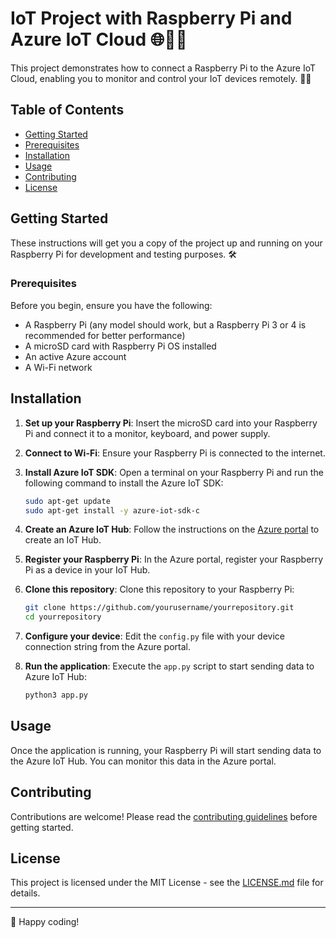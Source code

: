 # IoT Project with Raspberry Pi and Azure IoT Cloud 🌐🍓🔌

This project demonstrates how to connect a Raspberry Pi to the Azure IoT Cloud, enabling you to monitor and control your IoT devices remotely. 📡💡

## Table of Contents

- [Getting Started](#getting-started)
- [Prerequisites](#prerequisites)
- [Installation](#installation)
- [Usage](#usage)
- [Contributing](#contributing)
- [License](#license)

## Getting Started

These instructions will get you a copy of the project up and running on your Raspberry Pi for development and testing purposes. 🛠️

### Prerequisites

Before you begin, ensure you have the following:

- A Raspberry Pi (any model should work, but a Raspberry Pi 3 or 4 is recommended for better performance)
- A microSD card with Raspberry Pi OS installed
- An active Azure account
- A Wi-Fi network

## Installation

1. **Set up your Raspberry Pi**: Insert the microSD card into your Raspberry Pi and connect it to a monitor, keyboard, and power supply.

2. **Connect to Wi-Fi**: Ensure your Raspberry Pi is connected to the internet.

3. **Install Azure IoT SDK**: Open a terminal on your Raspberry Pi and run the following command to install the Azure IoT SDK:

   ```bash
   sudo apt-get update
   sudo apt-get install -y azure-iot-sdk-c
   ```

4. **Create an Azure IoT Hub**: Follow the instructions on the [Azure portal](https://portal.azure.com) to create an IoT Hub.

5. **Register your Raspberry Pi**: In the Azure portal, register your Raspberry Pi as a device in your IoT Hub.

6. **Clone this repository**: Clone this repository to your Raspberry Pi:

   ```bash
   git clone https://github.com/yourusername/yourrepository.git
   cd yourrepository
   ```

7. **Configure your device**: Edit the `config.py` file with your device connection string from the Azure portal.

8. **Run the application**: Execute the `app.py` script to start sending data to Azure IoT Hub:

   ```bash
   python3 app.py
   ```

## Usage

Once the application is running, your Raspberry Pi will start sending data to the Azure IoT Hub. You can monitor this data in the Azure portal.

## Contributing

Contributions are welcome! Please read the [contributing guidelines](CONTRIBUTING.md) before getting started.

## License

This project is licensed under the MIT License - see the [LICENSE.md](LICENSE.md) file for details.

---

🚀 Happy coding!
